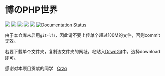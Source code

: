 # 博のPHP世界

[![](https://img.shields.io/github/watchers/Crzq/PHP.svg?style=flat)](https://github.com/Crzq/PHP/watchers)
[![](https://img.shields.io/github/stars/Crzq/PHP.svg?style=flat)](https://github.com/Crzq/PHP/stargazers)
[![](https://img.shields.io/github/forks/Crzq/PHP.svg?style=flat)](https://github.com/Crzq/PHP/network/members)
[![](https://img.shields.io/github/issues-pr-closed-raw/Crzq/PHP.svg?style=flat)](https://github.com/Crzq/PHP/issues)
![](https://img.shields.io/github/repo-size/Crzq/PHP.svg?style=flat)
[![Documentation Status](https://readthedocs.org/projects/PHP/badge/?version=latest)](https://PHP.readthedocs.io/en/latest/?badge=latest)

由于本仓库未启用`git-lfs`，因此请不要上传单个超过100M的文件，否则commit无效。

若要下载单个文件夹，复制该文件夹的网址，粘贴入[DownGit](https://minhaskamal.github.io/DownGit/#/home)中，选择download即可。

感谢对本项目贡献的同学：[Crzq](https://github.com/Crzq)
